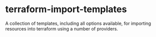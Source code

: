# terraform-import-templates
A collection of templates, including all options available, for importing resources into terraform using a number of providers.
